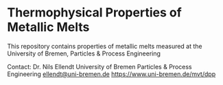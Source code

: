 # Thermophysical Properties of Metallic Melts
This repository contains properties of metallic melts measured at the University of Bremen, Particles & Process Engineering


Contact:
Dr. Nils Ellendt
University of Bremen
Particles & Process Engineering
ellendt@uni-bremen.de
https://www.uni-bremen.de/mvt/dpp
